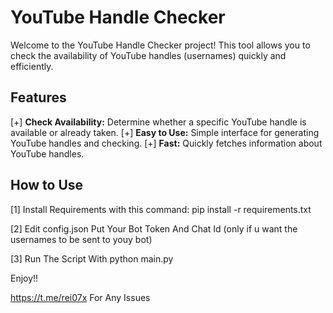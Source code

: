 # YouTube Handle Checker

Welcome to the YouTube Handle Checker project! This tool allows you to check the availability of YouTube handles (usernames) quickly and efficiently.

## Features

[+] **Check Availability:** Determine whether a specific YouTube handle is available or already taken.
[+] **Easy to Use:** Simple interface for generating YouTube handles and checking.
[+] **Fast:** Quickly fetches information about YouTube handles.

## How to Use

[1] Install Requirements with this command: pip install -r requirements.txt

[2] Edit config.json Put Your Bot Token And Chat Id (only if u want the usernames to be sent to youy bot)

[3] Run The Script With python main.py

Enjoy!!

https://t.me/rei07x For Any Issues
